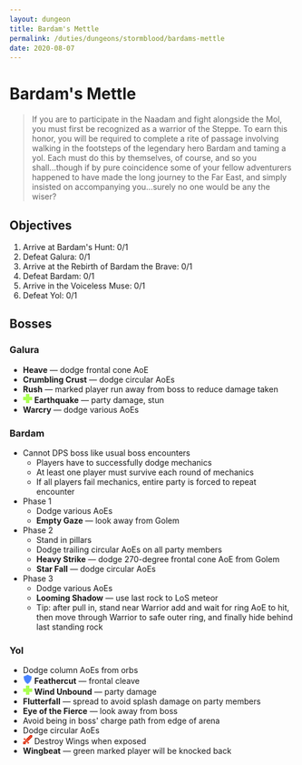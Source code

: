 ```yaml
---
layout: dungeon
title: Bardam's Mettle
permalink: /duties/dungeons/stormblood/bardams-mettle
date: 2020-08-07
---
```


# Bardam's Mettle

> If you are to participate in the Naadam and fight alongside the Mol, you must first be recognized as a warrior of the Steppe. To earn this honor, you will be required to complete a rite of passage involving walking in the footsteps of the legendary hero Bardam and taming a yol. Each must do this by themselves, of course, and so you shall...though if by pure coincidence some of your fellow adventurers happened to have made the long journey to the Far East, and simply insisted on accompanying you...surely no one would be any the wiser?

## Objectives

1. Arrive at Bardam's Hunt: 0/1
2. Defeat Galura: 0/1
3. Arrive at the Rebirth of Bardam the Brave: 0/1
4. Defeat Bardam: 0/1
5. Arrive in the Voiceless Muse: 0/1
6. Defeat Yol: 0/1

## Bosses

### Galura

- **Heave** — dodge frontal cone AoE
- **Crumbling Crust** — dodge circular AoEs
- **Rush** — marked player run away from boss to reduce damage taken
- ![](/assets/icons/role-healer.png) **Earthquake** — party damage, stun
- **Warcry** — dodge various AoEs

### Bardam

- Cannot DPS boss like usual boss encounters
  - Players have to successfully dodge mechanics
  - At least one player must survive each round of mechanics
  - If all players fail mechanics, entire party is forced to repeat encounter
- Phase 1
  - Dodge various AoEs
  - **Empty Gaze** — look away from Golem
- Phase 2
  - Stand in pillars
  - Dodge trailing circular AoEs on all party members
  - **Heavy Strike** — dodge 270-degree frontal cone AoE from Golem
  - **Star Fall** — dodge circular AoEs
- Phase 3
  - Dodge various AoEs
  - **Looming Shadow** — use last rock to LoS meteor
  - Tip: after pull in, stand near Warrior add and wait for ring AoE to hit, then move through Warrior to safe outer ring, and finally hide behind last standing rock

### Yol

- Dodge column AoEs from orbs
- ![](/assets/icons/role-tank.png) **Feathercut** — frontal cleave
- ![](/assets/icons/role-healer.png) **Wind Unbound** — party damage
- **Flutterfall** — spread to avoid splash damage on party members
- **Eye of the Fierce** — look away from boss
- Avoid being in boss' charge path from edge of arena
- Dodge circular AoEs
- ![](/assets/icons/role-dps.png) Destroy Wings when exposed
- **Wingbeat** — green marked player will be knocked back
